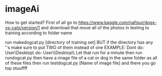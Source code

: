 # imageAi
How to get started?
First of all go to https://www.kaggle.com/nafisur/dogs-vs-cats/version/1 and download that
move all of the photos in testing to training according to folder name

run makedogcat.py [directory of training set] BUT if the directory has any '\'s make sure to put TWO of them instead of one 
EXAMPLE:
Dont do: User\\Desktop\\
do: User\\\Desktop\\\\
Let that run for a minute
then
run rundogcat.py
then
have a image file of a cat or dog in the same folder as all of these files
then
run testdogcat.py [Name of image file] and there you go top stuuffff
